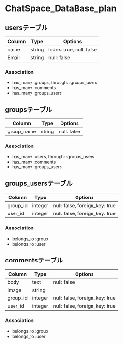 # ChatSpace_DataBase_plan
## usersテーブル

|Column|Type|Options|
|------|----|-------|
|name|string|index: true, null: false|
|Email|string|null: false|

### Association
- has_many :groups, through: :groups_users
- has_many :comments
- has_many :groups_users


## groupsテーブル

|Column|Type|Options|
|------|----|-------|
|group_name|string|null: false|

### Association
- has_many :users, through: :groups_users
- has_many :comments
- has_many :groups_users


## groups_usersテーブル

|Column|Type|Options|
|------|----|-------|
|group_id|integer|null: false, foreign_key: true|
|user_id|integer|null: false, foreign_key: true|

### Association
- belongs_to :group
- belongs_to :user


## commentsテーブル

|Column|Type|Options|
|------|----|-------|
|body|text|null: false|
|image|string||
|group_id|integer|null: false, foreign_key: true|
|user_id|integer|null: false, foreign_key: true|

### Association
- belongs_to :group
- belongs_to :user